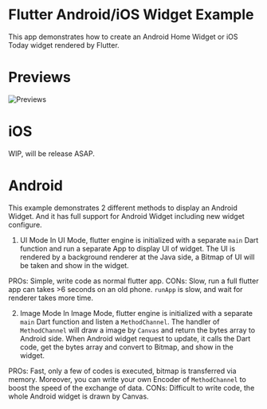 # Flutter Android/iOS Widget Example

This app demonstrates how to create an Android Home Widget or iOS Today widget rendered by Flutter.

# Previews
![Previews](https://github.com/imReker/FlutterHomeWidget/raw/master/preview.gif)

# iOS
WIP, will be release ASAP.

# Android
This example demonstrates 2 different methods to display an Android Widget.
And it has full support for Android Widget including new widget configure.

1. UI Mode
In UI Mode, flutter engine is initialized with a separate `main` Dart function and run a separate App to display UI of widget.
The UI is rendered by a background renderer at the Java side, a Bitmap of UI will be taken and show in the widget.

PROs:
Simple, write code as normal flutter app.
CONs:
Slow, run a full flutter app can takes >6 seconds on an old phone.
`runApp` is slow, and wait for renderer takes more time.

2. Image Mode
In Image Mode, flutter engine is initialized with a separate `main` Dart function and listen a `MethodChannel`.
The handler of `MethodChannel` will draw a image by `Canvas` and return the bytes array to Android side.
When Android widget request to update, it calls the Dart code, get the bytes array and convert to Bitmap, and show in the widget.

PROs:
Fast, only a few of codes is executed, bitmap is transferred via memory.
Moreover, you can write your own Encoder of `MethodChannel` to boost the speed of the exchange of data.
CONs:
Difficult to write code, the whole Android widget is drawn by Canvas.
